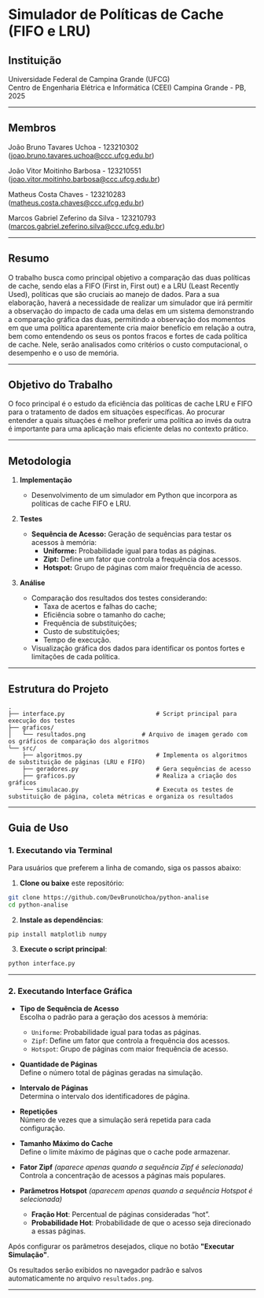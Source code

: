 # Simulador de Políticas de Cache (FIFO e LRU)

## Instituição  
Universidade Federal de Campina Grande (UFCG)  
Centro de Engenharia Elétrica e Informática (CEEI) 
Campina Grande - PB, 2025  

---

## Membros

João Bruno Tavares Uchoa - 123210302 (joao.bruno.tavares.uchoa@ccc.ufcg.edu.br)

João Vitor Moitinho Barbosa - 123210551 (joao.vitor.moitinho.barbosa@ccc.ufcg.edu.br)

Matheus Costa Chaves - 123210283 (matheus.costa.chaves@ccc.ufcg.edu.br)

Marcos Gabriel Zeferino da Silva - 123210793 (marcos.gabriel.zeferino.silva@ccc.ufcg.edu.br)

---

## Resumo  
O trabalho busca como principal objetivo a comparação das duas políticas de cache, sendo elas a FIFO (First in, First out) e a LRU (Least Recently Used), políticas que são cruciais ao manejo de dados. Para a sua elaboração, haverá a necessidade de realizar um simulador que irá permitir a observação do impacto de cada uma delas em um sistema demonstrando a comparação gráfica das duas, permitindo a observação dos momentos em que uma política aparentemente cria maior benefício em relação a outra, bem como entendendo os seus os pontos fracos e fortes de cada política de cache. Nele, serão analisados como critérios o custo computacional, o desempenho e o uso de memória.

---

## Objetivo do Trabalho  
O foco principal é o estudo da eficiência das políticas de cache LRU e FIFO para o tratamento de dados em situações específicas. Ao procurar entender a quais situações é melhor preferir uma política ao invés da outra é importante para uma aplicação mais eficiente delas no contexto prático.

---

## Metodologia

1. **Implementação**  
   - Desenvolvimento de um simulador em Python que incorpora as políticas de cache FIFO e LRU.

2. **Testes**  
   - **Sequência de Acesso:** Geração de sequências para testar os acessos à memória:
     - **Uniforme:** Probabilidade igual para todas as páginas.
     - **Zipt:** Define um fator que controla a frequência dos acessos.
     - **Hotspot:** Grupo de páginas com maior frequência de acesso.

3. **Análise**  
   - Comparação dos resultados dos testes considerando:
     - Taxa de acertos e falhas do cache;
     - Eficiência sobre o tamanho do cache;
     - Frequência de substituições;
     - Custo de substituições;
     - Tempo de execução.
   - Visualização gráfica dos dados para identificar os pontos fortes e limitações de cada política.

---

## Estrutura do Projeto

```plaintext
.
├── interface.py                          # Script principal para execução dos testes
├── graficos/
│   └── resultados.png		          # Arquivo de imagem gerado com os gráficos de comparação dos algoritmos
└── src/
    ├── algoritmos.py                     # Implementa os algoritmos de substituição de páginas (LRU e FIFO)
    ├── geradores.py                      # Gera sequências de acesso
    ├── graficos.py                       # Realiza a criação dos gráficos
    └── simulacao.py                      # Executa os testes de substituição de página, coleta métricas e organiza os resultados

```

---

## Guia de Uso


### 1. Executando via Terminal

Para usuários que preferem a linha de comando, siga os passos abaixo:

1. **Clone ou baixe** este repositório:
```bash
git clone https://github.com/DevBrunoUchoa/python-analise
cd python-analise
```

2. **Instale as dependências**:
```bash
pip install matplotlib numpy
```

3. **Execute o script principal**:
```bash
python interface.py
```

---

### 2. Executando Interface Gráfica

- **Tipo de Sequência de Acesso**  
  Escolha o padrão para a geração dos acessos à memória:
  - `Uniforme`: Probabilidade igual para todas as páginas.
  - `Zipf`: Define um fator que controla a frequência dos acessos.
  - `Hotspot`: Grupo de páginas com maior frequência de acesso.

- **Quantidade de Páginas**  
  Define o número total de páginas geradas na simulação.

- **Intervalo de Páginas**  
  Determina o intervalo dos identificadores de página.

- **Repetições**  
  Número de vezes que a simulação será repetida para cada configuração.

- **Tamanho Máximo do Cache**  
  Define o limite máximo de páginas que o cache pode armazenar.

- **Fator Zipf** *(aparece apenas quando a sequência Zipf é selecionada)*  
  Controla a concentração de acessos a páginas mais populares.

- **Parâmetros Hotspot** *(aparecem apenas quando a sequência Hotspot é selecionada)*  
  - **Fração Hot**: Percentual de páginas consideradas “hot”.
  - **Probabilidade Hot**: Probabilidade de que o acesso seja direcionado a essas páginas.

Após configurar os parâmetros desejados, clique no botão **"Executar Simulação"**.

Os resultados serão exibidos no navegador padrão e salvos automaticamente no arquivo `resultados.png`.

---
